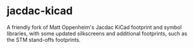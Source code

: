 # jacdac-kicad

A friendly fork of Matt Oppenheim's Jacdac KiCad footprint and symbol libraries, with some updated silkscreens and additional footprints, such as the STM stand-offs footprints.
